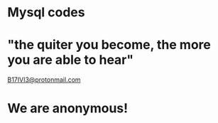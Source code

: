# Mysql codes

# "the quiter you become, the more you are able to hear"
B17IVI3@protonmail.com
# We are anonymous!
